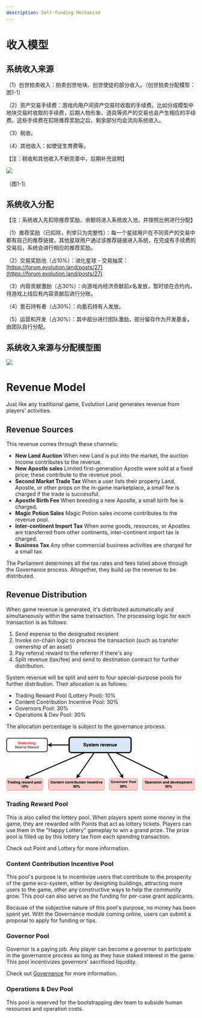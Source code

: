 ```yaml
---
description: Self-funding Mechanism
---
```


# 收入模型

## 系统收入来源

（1）创世拍卖收入：拍卖创世地块、创世使徒的部分收入。（创世拍卖分配模型：图1-1）

（2）资产交易手续费：游戏内用户间资产交易时收取的手续费。比如分成模型中地块交易时收取的手续费，后期人物形象、道具等资产的交易也会产生相应的手续费。这些手续费在扣除推荐奖励之后，剩余部分均会流向系统收入。

（3）税收。

（4）其他收入：如使徒生育费等。

【注：税收和其他收入不断完善中，后期补充说明】

![](https://imgland.oss-cn-hangzhou.aliyuncs.com/photo/2018/15e1de9a-4f10-4f5d-84f7-0ed3078c1f53.jpg?x-oss-process=image/resize,w_1920)

（图1-1）

## 系统收入分配

【注：系统收入先扣除推荐奖励，余额将进入系统收入池，并按照比例进行分配】

（1）推荐奖励（已扣除，列举只为完整性）：每一个星球用户在不同资产的交易中都有自己的推荐链接，其他星球用户通过该推荐链接进入系统，在完成有手续费的交易后，系统会进行相应的推荐奖励。

（2）交易奖励池（占10%）：进化星球 - 交易抽奖：[https://forum.evolution.land/posts/27](https://forum.evolution.land/posts/27)

（3）内容贡献激励（占30%）：向游戏内经济贡献前x名发放，暂时锁在合约内，待游戏上线后有内容贡献后进行分账。

（4）氪石持有者（占30%）：向氪石持有人发放。

（5）运营和开发（占30%）：其中部分进行团队激励，部分留存作为开发基金，由团队自行分配。

## 系统收入来源与分配模型图

![](https://imgland.oss-cn-hangzhou.aliyuncs.com/photo/2018/4bf48120-c8e7-4b3a-a414-caaf3253e50f.jpg?x-oss-process=image/resize,w_1920)


# Revenue Model

Just like any traditional game, Evolution Land generates revenue from players' activities.

## Revenue Sources

This revenue comes through these channels:

* **New Land Auction** When new Land is put into the market, the auction income contributes to the revenue.
* **New Apostle sales** Limited first-generation Apostle were sold at a fixed price; these contribute to the revenue pool.
* **Second Market Trade Tax** When a user lists their property Land, Apostle, or other props on the in-game marketplace, a small fee is charged if the trade is successful.
* **Apostle Birth Fee** When breeding a new Apostle, a small birth fee is charged.
* **Magic Potion Sales** Magic Potion sales income contributes to the revenue pool.
* **Inter-continent Import Tax** When some goods, resources, or Apostles are transferred from other continents, inter-continent import tax is charged.
* **Business Tax** Any other commercial business activities are charged for a small tax.

The Parliament determines all the tax rates and fees listed above through the Governance process. Altogether, they build up the revenue to be distributed.

## Revenue Distribution

When game revenue is generated, it's distributed automatically and simultaneously within the same transaction. The processing logic for each transaction is as follows:

1. Send expense to the designated recipient
2. Invoke on-chain logic to process the transaction \(such as transfer ownership of an asset\)
3. Pay referral reward to the referrer if there's any
4. Split revenue \(tax/fee\) and send to destination contract for further distribution.

System revenue will be split and sent to four special-purpose pools for further distribution. Their allocation is as follows:

* Trading Reward Pool \(Lottery Pool\): 10%
* Content Contribution Incentive Pool: 30%
* Governors Pool: 30%
* Operations & Dev Pool: 30%

The allocation percentage is subject to the governance process.

![Revenue Distribution](../../.gitbook/assets/system-revenue.png)

### Trading Reward Pool

This is also called the lottery pool. When players spent some money in the game, they are rewarded with Points that act as lottery tickets. Players can use them in the "Happy Lottery" gameplay to win a grand prize. The prize pool is filled up by this lottery tax from each spending transaction.

Check out Point and Lottery for more information.

### Content Contribution Incentive Pool

This pool's purpose is to incentivize users that contribute to the prosperity of the game eco-system, either by designing buildings, attracting more users to the game, other any constructive ways to help the community grow. This pool can also serve as the funding for per-case grant applicants.

Because of the subjective nature of this pool's purpose, no money has been spent yet. With the Governance module coming online, users can submit a proposal to apply for funding or tips.

### Governor Pool

Governor is a paying job. Any player can become a governor to participate in the governance process as long as they have staked interest in the game. This pool incentivizes governors' sacrificed liquidity.

Check out [Governance](governance.md) for more information.

### Operations & Dev Pool

This pool is reserved for the bootstrapping dev team to subside human resources and operation costs.


